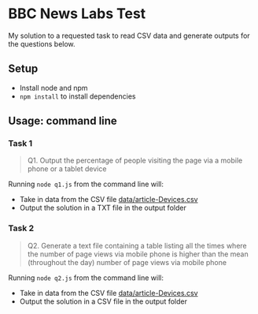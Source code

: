 # BBC News Labs Test

My solution to a requested task to read CSV data and generate outputs for the questions below.

## Setup

- Install node and npm
- `npm install` to install dependencies

## Usage: command line

### Task 1

> Q1. Output the percentage of people visiting the page via a mobile phone or a tablet device

Running `node q1.js` from the command line will:

- Take in data from the CSV file [data/article-Devices.csv](data/article-Devices.csv)
- Output the solution in a TXT file in the output folder

### Task 2

> Q2. Generate a text file containing a table listing all the times where the number of page views via mobile phone is higher than the mean (throughout the day) number of page views via mobile phone

Running `node q2.js` from the command line will:

- Take in data from the CSV file [data/article-Devices.csv](data/article-Devices.csv)
- Output the solution in a CSV file in the output folder
